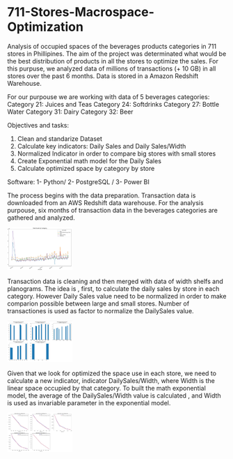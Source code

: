 # 711-Stores-Macrospace-Optimization

Analysis of occupied spaces of the beverages products categories in 711 stores in Phillipines. The aim of the project was determinated what would be the best distribution of products in all the stores to optimize the sales. For this purpuse, we analyzed data of millions of transactions (+ 10 GB) in all stores over the past 6 months. Data is stored in a Amazon Redshift Warehouse.

For our purpouse we are working with data of 5 beverages categories:
Category 21: Juices and Teas
Category 24: Softdrinks
Category 27: Bottle Water
Category 31: Dairy
Category 32: Beer

Objectives and tasks:
1.	Clean and standarize Dataset
2.	Calculate key indicators: Daily Sales and Daily Sales/Width
3.  Normalized Indicator in order to compare big stores with small stores
4.	Create Exponential math model for the Daily Sales
5.	Calculate optimized space by category by store

Software: 1- Python/  2- PostgreSQL  /  3- Power BI

The process begins with the data preparation. Transaction data is downloaded from an AWS Redshift data warehouse. For the analysis purpouse, six months of transaction data in the beverages categories are gathered and analyzed.

<img
  src="/Images/Salesbymonth.JPG"
  alt="Salesbymonth"
  title="Salesbymonth"
  style="display: inline-block; margin: 0 auto; max-width: 150px">

Transaction data is cleaning and then merged with data of width shelfs and planograms. The idea is , first, to calculate the daily sales by store in each category. However Daily Sales value need to be normalized in order to make comparion possible between large and small stores. Number of transactiones is used as factor to normalize the DailySales value.

 <img
  src="/Images/dailysalesnormalized.JPG"
  alt="dailysalesnormalized"
  title="dailysalesnormalized"
  style="display: inline-block; margin: 0 auto; max-width: 150px">
  
  Given that we look for optimized the space use in each store, we need to calculate a new indicator, indicator DailySales/Width, where Width is the linear space occupied by that category.  To built the math exponential model, the average of the DailySales/Width value is calculated , and Width is used as invariable parameter in the exponential model.
  
 <img
  src="/Images/exponentialcurve.JPG"
  alt="exponentialcurve"
  title="exponentialcurve"
  style="display: inline-block; margin: 0 auto; max-width: 150px">
